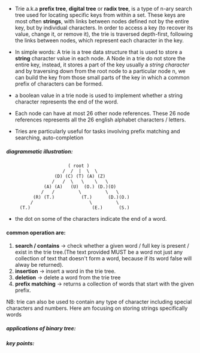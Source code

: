 - Trie a.k.a **prefix tree**, **digital tree** or **radix tree**, is a type of n-ary search tree used for locating specific keys from within a set. These keys are most often **strings**, with links between nodes defined not by the entire key, but by individual characters. In order to access a key (to recover its value, change it, or remove it), the trie is traversed depth-first, following the links between nodes, which represent each character in the key.

- In simple words: A trie is a tree data structure that is used to store a **string** character value in each node. A Node in a trie do not store the entire key, instead, it stores a part of the key usually a *string character* and by traversing down from the root node to a particular node n, we can build the key from those small parts of the key in which a common prefix of characters can be formed.

- a boolean value in a trie node is used to implement whether a string character represents the end of the word.
- Each node can have at most 26 other node references. These 26 node references represents all the 26 english alphabet characters / letters.
- Tries are particularly useful for tasks involving prefix matching and searching, auto-completion

##### diagrammatic illustration:

                           ( root )
                         /  /  |  \  \ 
                      (D) (C) (T) (A) (Z)
                     /   /  \   \    \   \
                  (A) (A)   (U)  (O.) (D.)(O)
                 /   /         \         \   \
              (R) (T.)          (T.)      (D.)(O.)
             /                     \         \
         (T.)                       (E.)      (S.)
  
  - the dot on some of the characters indicate the end of a word.

#### common operation are:
1. **search / contains** -> check whether a given word / full key is present / exist in the trie tree.(The text provided MUST be a word not just any collection of text that doesn't form a word, because if its word false will alway be returned).
2. **insertion** -> insert a word in the trie tree. 
3. **deletion** -> delete a word from the trie tree
4. **prefix matching** -> returns a collection of words that start with the given prefix.

NB: trie can also be used to contain any type of character including special characters and numbers. Here am focusing on storing strings specifically words

##### applications of binary tree:

##### key points:
